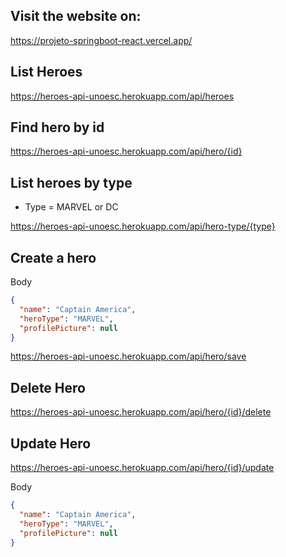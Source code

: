 ## Visit the website on:

https://projeto-springboot-react.vercel.app/

## List Heroes

https://heroes-api-unoesc.herokuapp.com/api/heroes

## Find hero by id

https://heroes-api-unoesc.herokuapp.com/api/hero/{id}

## List heroes by type

- Type = MARVEL or DC

https://heroes-api-unoesc.herokuapp.com/api/hero-type/{type}

## Create a hero

Body

```json
{
  "name": "Captain America",
  "heroType": "MARVEL",
  "profilePicture": null
}
```

https://heroes-api-unoesc.herokuapp.com/api/hero/save

## Delete Hero

https://heroes-api-unoesc.herokuapp.com/api/hero/{id}/delete

## Update Hero

https://heroes-api-unoesc.herokuapp.com/api/hero/{id}/update

Body

```json
{
  "name": "Captain America",
  "heroType": "MARVEL",
  "profilePicture": null
}
```
